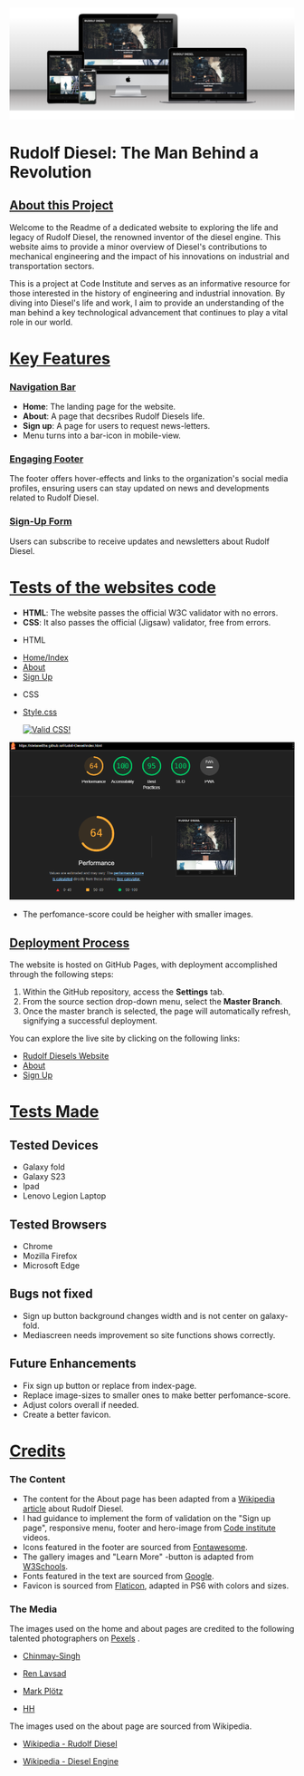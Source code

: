 #

![Project-image](documentation/images/Mockup-index.png)

# Rudolf Diesel: The Man Behind a Revolution

## <u>About this Project</u>

Welcome to the Readme of a dedicated website to exploring the life and legacy of Rudolf Diesel,
the renowned inventor of the diesel engine. This website aims to provide a minor
overview of Diesel's contributions to mechanical engineering and the impact of his
innovations on industrial and transportation sectors.

This is a project at Code Institute and serves as an informative resource for those interested
in the history of engineering and industrial innovation. By diving into Diesel's life and work,
I aim to provide an understanding of the man behind a key technological advancement
that continues to play a vital role in our world.

# <U>Key Features</U>

### <u>Navigation Bar</u>

- **Home**: The landing page for the website.
- **About**: A page that decsribes Rudolf Diesels life.
- **Sign up**: A page for users to request news-letters.
- Menu turns into a bar-icon in mobile-view.

### <u>Engaging Footer</u>

The footer offers hover-effects and links to the organization's social media profiles, ensuring users can stay updated on news and developments related to Rudolf Diesel.

### <u>Sign-Up Form</u>

Users can subscribe to receive updates and newsletters about Rudolf Diesel.

# <u>Tests of the websites code</u>

- **HTML**: The website passes the official W3C validator with no errors.
- **CSS**: It also passes the official (Jigsaw) validator, free from errors.

* HTML

- [Home/Index](https://validator.w3.org/nu/?doc=https%3A%2F%2Fstefane85a.github.io%2FRudolf-Diesel%2Findex.html)
- [About](https://validator.w3.org/nu/?doc=https%3A%2F%2Fstefane85a.github.io%2FRudolf-Diesel%2Fabout.html)
- [Sign Up](https://validator.w3.org/nu/?doc=https%3A%2F%2Fstefane85a.github.io%2FRudolf-Diesel%2Fsignup.html)

* CSS

- [Style.css](https://jigsaw.w3.org/css-validator/validator?uri=https%3A%2F%2Fstefane85a.github.io%2FRudolf-Diesel%2Fassets%2Fcss%2Fstyle.css&profile=css3svg&usermedium=all&warning=1&vextwarning=&lang=sv)

    <a href="https://jigsaw.w3.org/css-validator/check/referer">
        <img style="border:0;width:88px;height:31px"
            src="https://jigsaw.w3.org/css-validator/images/vcss"
            alt="Valid CSS!" />
    </a>

![Lighthouse Score](documentation/images/Lighthouse-test.png)

- The perfomance-score could be heigher with smaller images.

## <u>Deployment Process</u>

The website is hosted on GitHub Pages, with deployment accomplished through the following steps:

1. Within the GitHub repository, access the **Settings** tab.
2. From the source section drop-down menu, select the **Master Branch**.
3. Once the master branch is selected, the page will automatically refresh, signifying a successful deployment.

You can explore the live site by clicking on the following links:

- [Rudolf Diesels Website](https://stefane85a.github.io/Rudolf-Diesel/index.html)
- [About](https://stefane85a.github.io/Rudolf-Diesel/about.html)
- [Sign Up](https://stefane85a.github.io/Rudolf-Diesel/signup.html)

# <u>Tests Made</u>

## Tested Devices
- Galaxy fold
- Galaxy S23
- Ipad
- Lenovo Legion Laptop

## Tested Browsers
- Chrome
- Mozilla Firefox
- Microsoft Edge

## Bugs not fixed

- Sign up button background changes width and is not center on galaxy-fold.
- Mediascreen needs improvement so site functions shows correctly.

## Future Enhancements

- Fix sign up button or replace from index-page.
- Replace image-sizes to smaller ones to make better perfomance-score.
- Adjust colors overall if needed.
- Create a better favicon.

# <u>Credits</u>

### The Content

- The content for the About page has been adapted from a [Wikipedia article](https://en.wikipedia.org/wiki/Rudolf_Diesel#Early_life_and_education) about Rudolf Diesel.
- I had guidance to implement the form of validation on the "Sign up page", responsive menu, footer and hero-image from [Code institute](https://codeinstitute.net/ie/) videos.
- Icons featured in the footer are sourced from [Fontawesome](https://fontawesome.com/start).
- The gallery images and "Learn More" -button is adapted from [W3Schools](https://www.w3schools.com).
- Fonts featured in the text are sourced from [Google](https://fonts.google.com/).
- Favicon is sourced from [Flaticon](https://www.flaticon.com/free-icon/engine_5366543), adapted in PS6 with colors and sizes.

### The Media

The images used on the home and about pages are credited to the following talented photographers on [Pexels](https://www.pexels.com/) .
 
- [Chinmay-Singh](https://www.pexels.com/sv-se/@chinmay-singh-251922/)

- [Ren Lavsad](https://www.pexels.com/sv-se/@ren-lavsad-379156630/)

- [Mark Plötz](https://www.pexels.com/sv-se/@markp/)

- [HH](https://www.pexels.com/sv-se/@h-h-227297/)

The images used on the about page are sourced from Wikipedia.

- [Wikipedia - Rudolf Diesel](https://commons.wikimedia.org/wiki/File:Rudolf_Diesel2.jpg)

- [Wikipedia - Diesel Engine](https://commons.wikimedia.org/wiki/File:Diselmotor,_Genomsk%C3%A4rning,_Nordisk_familjebok.png)